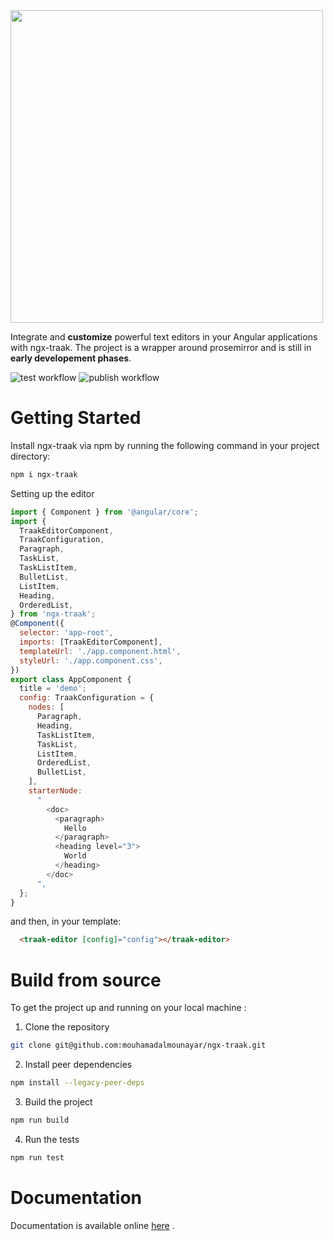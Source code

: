 <img src="https://github.com/user-attachments/assets/13a57adb-251e-4066-b701-f1b66d673566" width="500">

Integrate and **customize** powerful text editors in your Angular applications with ngx-traak.
The project is a wrapper around prosemirror and is still in **early developement phases**.

![test workflow](https://github.com/mouhamadalmounayar/ngx-traak/actions/workflows/test.yaml/badge.svg)
![publish workflow](https://github.com/mouhamadalmounayar/ngx-traak/actions/workflows/publish.yaml/badge.svg)
# Getting Started
Install ngx-traak via npm by running the following command in your project directory:
   ```bash
   npm i ngx-traak
   ```
Setting up the editor
```js
import { Component } from '@angular/core';
import {
  TraakEditorComponent,
  TraakConfiguration,
  Paragraph,
  TaskList,
  TaskListItem,
  BulletList,
  ListItem,
  Heading,
  OrderedList,
} from 'ngx-traak';
@Component({
  selector: 'app-root',
  imports: [TraakEditorComponent],
  templateUrl: './app.component.html',
  styleUrl: './app.component.css',
})
export class AppComponent {
  title = 'demo';
  config: TraakConfiguration = {
    nodes: [
      Paragraph,
      Heading,
      TaskListItem,
      TaskList,
      ListItem,
      OrderedList,
      BulletList,
    ],
    starterNode:
      "
        <doc>
          <paragraph>
            Hello 
          </paragraph>
          <heading level="3">
            World
          </heading>
        </doc>
      ",
  };
}

```
and then, in your template: 
```html
  <traak-editor [config]="config"></traak-editor>
```
   
# Build from source
To get the project up and running on your local machine :
1. Clone the repository
```bash
git clone git@github.com:mouhamadalmounayar/ngx-traak.git
```

2. Install peer dependencies
```bash
npm install --legacy-peer-deps
```

3. Build the project
```bash
npm run build
```

4. Run the tests
```bash
npm run test
```

# Documentation
Documentation is available online [here](https://mouhamad-al-mounayar.gitbook.io/traak/) . 
